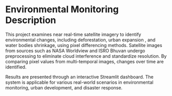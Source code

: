 # Environmental Monitoring Description

This project examines near real-time satellite imagery to identify environmental changes, including deforestation, urban expansion , and water bodies shrinkage, using pixel differencing methods. Satellite images from sources such as NASA Worldview and ISRO Bhuvan undergo preprocessing to eliminate cloud interference and standardize resolution. By comparing pixel values from multi-temporal images, changes over time are identified.

Results are presented through an interactive Streamlit dashboard. The system is applicable for various real-world scenarios in environmental monitoring, urban development, and disaster response.

